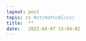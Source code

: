 ```yaml
---
layout: post
topic: cs #st/math/ml/cs/
title:  ""
date:   2022-04-07 15:04:02
---
```


<!-- 
- What : 
- Why  : 
- How  : 
  -->


## 
### 
### 
### 
### 
### 
### 
### 